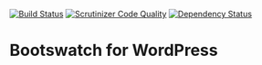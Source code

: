 [![Build Status](https://travis-ci.org/kadimi/bootswatch.svg?branch=master)](https://travis-ci.org/kadimi/bootswatch)
[![Scrutinizer Code Quality](https://scrutinizer-ci.com/g/kadimi/bootswatch/badges/quality-score.png?b=master)](https://scrutinizer-ci.com/g/kadimi/bootswatch/?branch=master)
[![Dependency Status](https://www.versioneye.com/user/projects/57d5e17b87b0f6003c14c503/badge.svg?style=flat-square)](https://www.versioneye.com/user/projects/57d5e17b87b0f6003c14c503)

Bootswatch for WordPress
===
